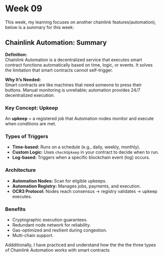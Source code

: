 # Week 09

This week, my learning focuses on another chainlink features(automation), below is a summary for this week:

## Chainlink Automation: Summary

**Definition:**  
Chainlink Automation is a decentralized service that executes smart contract functions automatically based on time, logic, or events. It solves the limitation that smart contracts cannot self-trigger.

**Why It’s Needed:**  
Smart contracts are like machines that need someone to press their buttons. Manual monitoring is unreliable; automation provides 24/7 decentralized execution.

### Key Concept: Upkeep
An **upkeep** = a registered job that Automation nodes monitor and execute when conditions are met.

### Types of Triggers
- **Time-based:** Runs on a schedule (e.g., daily, weekly, monthly).  
- **Custom Logic:** Uses `checkUpkeep` in your contract to decide when to run.  
- **Log-based:** Triggers when a specific blockchain event (log) occurs.  

### Architecture
- **Automation Nodes:** Scan for eligible upkeeps.  
- **Automation Registry:** Manages jobs, payments, and execution.  
- **OCR3 Protocol:** Nodes reach consensus → registry validates → upkeep executes.  

### Benefits
- Cryptographic execution guarantees.  
- Redundant node network for reliability.  
- Gas-optimized and resilient during congestion.  
- Multi-chain support.  

Addditionally, I have practiced and understand how the the the three types of Chainlink Automation works with smart contracts